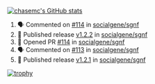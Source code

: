 [![chasemc's GitHub stats](https://github-readme-stats.vercel.app/api?username=chasemc)](https://github.com/anuraghazra/github-readme-stats)


<!--START_SECTION:activity-->
1. 🗣 Commented on [#114](https://github.com/socialgene/sgnf/pull/114#issuecomment-2439684864) in [socialgene/sgnf](https://github.com/socialgene/sgnf)
2. 🚀 Published release [v1.2.2](https://github.com/socialgene/sgnf/releases/tag/v1.2.2) in [socialgene/sgnf](https://github.com/socialgene/sgnf)
3. 💪 Opened PR [#114](https://github.com/socialgene/sgnf/pull/114) in [socialgene/sgnf](https://github.com/socialgene/sgnf)
4. 🗣 Commented on [#113](https://github.com/socialgene/sgnf/pull/113#issuecomment-2439673593) in [socialgene/sgnf](https://github.com/socialgene/sgnf)
5. 🚀 Published release [v1.2.1](https://github.com/socialgene/sgnf/releases/tag/v1.2.1) in [socialgene/sgnf](https://github.com/socialgene/sgnf)
<!--END_SECTION:activity-->
[![trophy](https://github-profile-trophy.vercel.app/?username=chasemc)](https://github.com/ryo-ma/github-profile-trophy)


